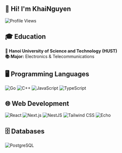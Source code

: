 ## 👋 Hi! I'm KhaiNguyen
![Profile Views](https://komarev.com/ghpvc/?username=khainq1911&color=blue)
## 🎓 Education  
**🏫 Hanoi University of Science and Technology (HUST)**  
**📚 Major:** Electronics & Telecommunications  

## 🖥️ Programming Languages  
![Go](https://img.shields.io/badge/Go-00ADD8?style=for-the-badge&logo=go&logoColor=white) ![C++](https://img.shields.io/badge/C++-00599C?style=for-the-badge&logo=c%2B%2B&logoColor=white) ![JavaScript](https://img.shields.io/badge/JavaScript-F7DF1E?style=for-the-badge&logo=javascript&logoColor=black) ![TypeScript](https://img.shields.io/badge/TypeScript-3178C6?style=for-the-badge&logo=typescript&logoColor=white)  

## 🌐 Web Development  
![React](https://img.shields.io/badge/React-20232A?style=for-the-badge&logo=react&logoColor=61DAFB) ![Next.js](https://img.shields.io/badge/Next.js-black?style=for-the-badge&logo=next.js&logoColor=white) ![NestJS](https://img.shields.io/badge/NestJS-E0234E?style=for-the-badge&logo=nestjs&logoColor=white) ![Tailwind CSS](https://img.shields.io/badge/Tailwind_CSS-38B2AC?style=for-the-badge&logo=tailwind-css&logoColor=white) ![Echo](https://img.shields.io/badge/Echo-009688?style=for-the-badge&logo=go&logoColor=white)  

## 🗄️ Databases  
![PostgreSQL](https://img.shields.io/badge/PostgreSQL-316192?style=for-the-badge&logo=postgresql&logoColor=white)  

